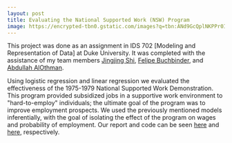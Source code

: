 ```yaml
---
layout: post
title: Evaluating the National Supported Work (NSW) Program 
image: https://encrypted-tbn0.gstatic.com/images?q=tbn:ANd9GcQplNKPPr0IPQgUovSMUMiZlpDMWf34VNmPqyTQJa0jenTAFuxH&s
---
```

This project was done as an assignment in IDS 702 [Modeling and Representation of Data] at Duke University. It was completed with the assistance of my team members [Jingjing Shi](https://www.linkedin.com/in/jingjing-shi-28381ab4/), [Felipe Buchbinder](https://www.linkedin.com/in/felipe-buchbinder-a65a0199/), and [Abdullah AlOthman](https://www.linkedin.com/in/abdullah-alothman-565048145/).

Using logistic regression and linear regression we evaluated the effectiveness of the 1975-1979 National Supported Work Demonstration. This program provided subsidized jobs in a supportive work environment to "hard-to-employ" individuals; the ultimate goal of the program was to improve employment prospects. We used the previously mentioned models inferentially, with the goal of isolating the effect of the program on wages and probability of employment. Our report and code can be seen [here](https://github.com/joekrinke15/Evaluating-the-National-Supported-Work-Demonstration/blob/master/Training_and_Wages.pdf) and [here](https://github.com/joekrinke15/Evaluating-the-National-Supported-Work-Demonstration/blob/master/Training_and_Wages.Rmd), respectively.
